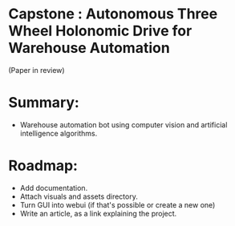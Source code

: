 # Capstone : Autonomous Three Wheel Holonomic Drive for Warehouse Automation
(Paper in review)

# Summary: 
- Warehouse automation bot using computer vision and artificial intelligence algorithms. 

# Roadmap: 
- Add documentation.
- Attach visuals and assets directory.
- Turn GUI into webui (if that's possible or create a new one)
- Write an article, as a link explaining the project.
